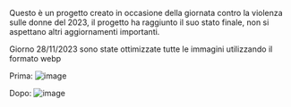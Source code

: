 Questo è un progetto creato in occasione della giornata contro la violenza sulle donne del 2023, il progetto ha raggiunto il suo stato finale, non si aspettano altri aggiornamenti importanti.

Giorno 28/11/2023 sono state ottimizzate tutte le immagini utilizzando il formato webp

Prima:
![image](https://github.com/CGML/ViolenzaDonneSito23/assets/46085583/431e1be7-6565-40a3-9f3d-6773e317ae7a)

Dopo:
![image](https://github.com/CGML/ViolenzaDonneSito23/assets/46085583/1fdd5b4f-0ea6-415c-9b77-a7bcd9eab21b)
